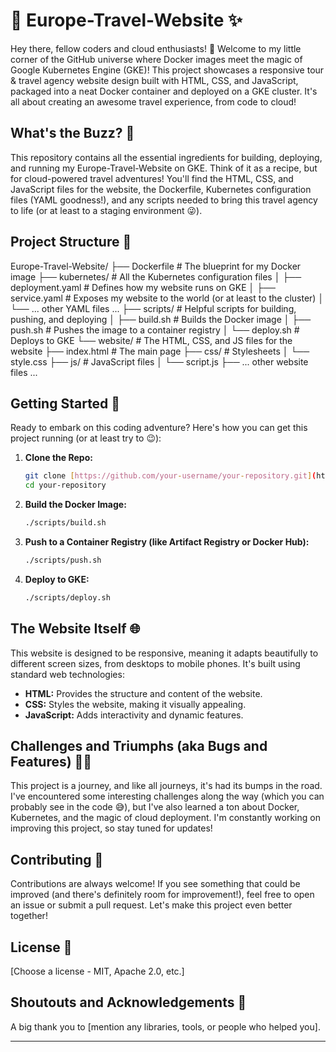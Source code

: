 # 🐳 Europe-Travel-Website ✨ 

Hey there, fellow coders and cloud enthusiasts! 👋 Welcome to my little corner of the GitHub universe where Docker images meet the magic of Google Kubernetes Engine (GKE)! This project showcases a responsive tour & travel agency website design built with HTML, CSS, and JavaScript, packaged into a neat Docker container and deployed on a GKE cluster.  It's all about creating an awesome travel experience, from code to cloud!

## What's the Buzz? 🐝

This repository contains all the essential ingredients for building, deploying, and running my Europe-Travel-Website on GKE. Think of it as a recipe, but for cloud-powered travel adventures! You'll find the HTML, CSS, and JavaScript files for the website, the Dockerfile, Kubernetes configuration files (YAML goodness!), and any scripts needed to bring this travel agency to life (or at least to a staging environment 😜).

## Project Structure 📂

Europe-Travel-Website/
├── Dockerfile          # The blueprint for my Docker image
├── kubernetes/         # All the Kubernetes configuration files
│   ├── deployment.yaml  # Defines how my website runs on GKE
│   ├── service.yaml     # Exposes my website to the world (or at least to the cluster)
│   └── ... other YAML files ...
├── scripts/            # Helpful scripts for building, pushing, and deploying
│   ├── build.sh       # Builds the Docker image
│   ├── push.sh        # Pushes the image to a container registry
│   └── deploy.sh      # Deploys to GKE
└── website/            # The HTML, CSS, and JS files for the website
├── index.html       # The main page
├── css/             # Stylesheets
│   └── style.css
├── js/              # JavaScript files
│   └── script.js
├── ... other website files ...

## Getting Started 🚀

Ready to embark on this coding adventure? Here's how you can get this project running (or at least try to 😉):

1.  **Clone the Repo:**

    ```bash
    git clone [https://github.com/your-username/your-repository.git](https://github.com/your-username/your-repository.git)
    cd your-repository
    ```

2.  **Build the Docker Image:**

    ```bash
    ./scripts/build.sh
    ```

3.  **Push to a Container Registry (like Artifact Registry or Docker Hub):**

    ```bash
    ./scripts/push.sh
    ```

4.  **Deploy to GKE:**

    ```bash
    ./scripts/deploy.sh
    ```

## The Website Itself 🌐

This website is designed to be responsive, meaning it adapts beautifully to different screen sizes, from desktops to mobile phones.  It's built using standard web technologies:

*   **HTML:** Provides the structure and content of the website.
*   **CSS:** Styles the website, making it visually appealing.
*   **JavaScript:** Adds interactivity and dynamic features.

## Challenges and Triumphs (aka Bugs and Features) 🐛✨

This project is a journey, and like all journeys, it's had its bumps in the road. I've encountered some interesting challenges along the way (which you can probably see in the code 😅), but I've also learned a ton about Docker, Kubernetes, and the magic of cloud deployment. I'm constantly working on improving this project, so stay tuned for updates!

## Contributing 🤗

Contributions are always welcome! If you see something that could be improved (and there's definitely room for improvement!), feel free to open an issue or submit a pull request. Let's make this project even better together!

## License 📜

[Choose a license - MIT, Apache 2.0, etc.]

## Shoutouts and Acknowledgements 🎉

A big thank you to [mention any libraries, tools, or people who helped you].

---
